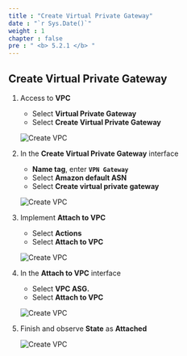 ```yaml
---
title : "Create Virtual Private Gateway"
date : "`r Sys.Date()`"
weight : 1
chapter : false
pre : " <b> 5.2.1 </b> "
---
```


## Create Virtual Private Gateway

1. Access to **VPC**

   - Select **Virtual Private Gateway**
   - Select **Create Virtual Private Gateway**

   ![Create VPC](/.images/11/0001.png?featherlight=false&width=90pc)

2. In the **Create Virtual Private Gateway** interface

   - **Name tag**, enter **`VPN Gateway`**
   - Select **Amazon default ASN**
   - Select **Create virtual private gateway**

   ![Create VPC](/.images/11/0002.png?featherlight=false&width=90pc)

3. Implement **Attach to VPC**

   - Select **Actions**
   - Select **Attach to VPC**

   ![Create VPC](/.images/11/0003.png?featherlight=false&width=90pc)

4. In the **Attach to VPC** interface

   - Select **VPC ASG.**
   - Select **Attach to VPC**

   ![Create VPC](/.images/11/0004.png?featherlight=false&width=90pc)

5. Finish and observe **State** as **Attached**

   ![Create VPC](/.images/11/0005.png?featherlight=false&width=90pc)
